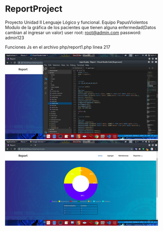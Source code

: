 # ReportProject
Proyecto Unidad II Lenguaje Lógico y funcional. Equipo PapusViolentos 
Modulo de la gráfica de los pacientes que tienen alguna enfermedad(Datos cambian al ingresar un valor)
user root: root@admin.com
password: admin123

Funciones Js en el archivo php/report1.php linea 217


 <p align="center"> <img src="https://raw.githubusercontent.com/Eduardo98598/ReportProject/master/pruebas/code.png" width="800"/> <img src="https://raw.githubusercontent.com/Eduardo98598/ReportProject/master/pruebas/index.png" width="800"/> </p> 






